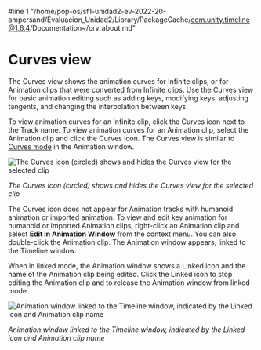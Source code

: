 #line 1 "/home/pop-os/sf1-unidad2-ev-2022-20-ampersand/Evaluacion_Unidad2/Library/PackageCache/com.unity.timeline@1.6.4/Documentation~/crv_about.md"
# Curves view

The Curves view shows the animation curves for Infinite clips, or for Animation clips that were converted from Infinite clips. Use the Curves view for basic animation editing such as adding keys, modifying keys, adjusting tangents, and changing the interpolation between keys.

To view animation curves for an Infinite clip, click the Curves icon next to the Track name. To view animation curves for an Animation clip, select the Animation clip and click the Curves icon. The Curves view is similar to [Curves mode](https://docs.unity3d.com/Manual/animeditor-AnimationCurves.html) in the Animation window.

![The Curves icon (circled) shows and hides the Curves view for the selected clip](images/timeline_curves_view_icon.png)

_The Curves icon (circled) shows and hides the Curves view for the selected clip_

The Curves icon does not appear for Animation tracks with humanoid animation or imported animation. To view and edit key animation for humanoid or imported Animation clips, right-click an Animation clip and select **Edit in Animation Window** from the context menu. You can also double-click the Animation clip. The Animation window appears, linked to the Timeline window.

When in linked mode, the Animation window shows a Linked icon and the name of the Animation clip being edited. Click the Linked icon to stop editing the Animation clip and to release the Animation window from linked mode.

![Animation window linked to the Timeline window, indicated by the Linked icon and Animation clip name](images/timeline_animation_window_locked.png)

_Animation window linked to the Timeline window, indicated by the Linked icon and Animation clip name_
